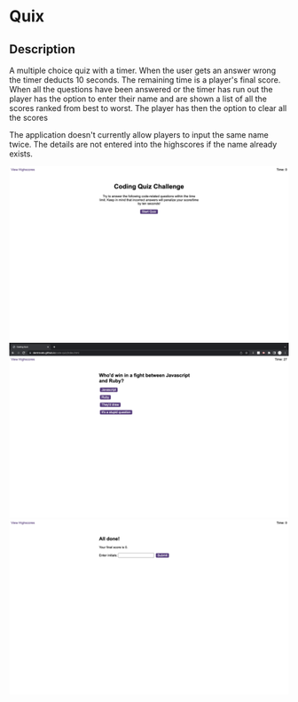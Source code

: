 # Quix

## Description

A multiple choice quiz with a timer. When the user gets an answer wrong the timer deducts 10 seconds.
The remaining time is a player's final score. When all the questions have been answered or the timer has run out the player
has the option to enter their name and are shown a list of all the scores ranked from best to worst. The player has then the option to clear all the scores

The application doesn't currently allow players to input the same name twice. The details are not entered into the highscores if the name already exists.

![Start page](./images/screenshot1.png "Start")
![Playing page](./images/screenshot2.png "Playing")
![Scoreboard page](./images/screenshot3.png "Scoreboard")
